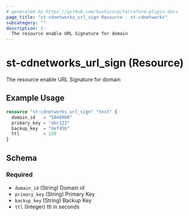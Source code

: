 ```yaml
---
# generated by https://github.com/hashicorp/terraform-plugin-docs
page_title: "st-cdnetworks_url_sign Resource - st-cdnetworks"
subcategory: ""
description: |-
  The resource enable URL Signature for domain
---
```


# st-cdnetworks_url_sign (Resource)

The resource enable URL Signature for domain

## Example Usage

```terraform
resource "st-cdnetworks_url_sign" "test" {
  domain_id   = "5048000"
  primary_key = "abc123"
  backup_key  = "def456"
  ttl         = 120
}
```

<!-- schema generated by tfplugindocs -->

## Schema

### Required

- `domain_id` (String) Domain id
- `primary_key` (String) Primary Key
- `backup_key` (String) Backup Key
- `ttl` (Integer) ttl in seconds

